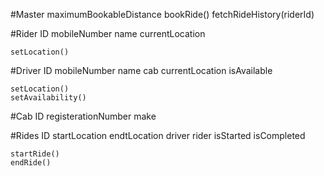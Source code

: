 #Master
maximumBookableDistance
bookRide()
fetchRideHistory(riderId)

#Rider
ID
mobileNumber
name
currentLocation

    setLocation()

#Driver
ID
mobileNumber
name
cab
currentLocation
isAvailable

    setLocation()
    setAvailability()

#Cab
ID
registerationNumber
make

#Rides
ID
startLocation
endtLocation
driver
rider
isStarted
isCompleted

    startRide()
    endRide()
